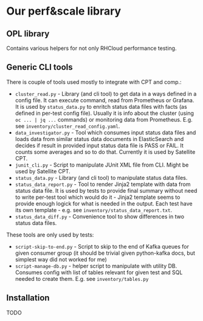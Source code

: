 Our perf&scale library
======================

OPL library
-----------

Contains various helpers for not only RHCloud performance testing.

Generic CLI tools
-----------------

There is couple of tools used mostly to integrate with CPT and comp.:

 * `cluster_read.py` - Library (and cli tool) to get data in a ways defined in
   a config file. It can execute command, read from Prometheus or Grafana. It
   is used by `status_data.py` to enritch status data files with facts (as
   defined in per-test config file). Usually it is info about the cluster
   (using `oc ... | jq ...` commands) or monitoring data from Prometheus.
   E.g. see `inventory/cluster_read_config.yaml`.
 * `data_investigator.py` - Tool which consumes input status data files
   and loads data from similar status data documents in ElasticSearch
   and decides if result in provided input status data file is PASS or FAIL.
   It counts some averages and so to do that. Currently it is used by
   Satellite CPT.
 * `junit_cli.py` - Script to manipulate JUnit XML file from CLI. Might be
   used by Satellite CPT.
 * `status_data.py` - Library (and cli tool) to manipulate status data files.
 * `status_data_report.py` - Tool to render Jinja2 template with data from
   status data file. It is used by tests to provide final summary without need
   to write per-test tool which would do it - Jinja2 template seems to provide
   enough logick for what is needed in the output. Each test have its own
   template - e.g. see `inventory/status_data_report.txt`.
 * `status_data_diff.py` - Convenience tool to show differences in two status
   data files.

These tools are only used by tests:

 * `script-skip-to-end.py` - Script to skip to the end of Kafka queues for
    given consumer group (it should be trivial given python-kafka docs, but
    simplest way did not worked for me)
 * `script-manage-db.py` - helper script to manipulate with utility DB.
   Consumes config with list of tables relevant for given test and SQL needed
   to create them. E.g. see `inventory/tables.py`

Installation
------------

TODO
